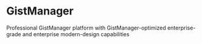 # GistManager
Professional GistManager platform with GistManager-optimized enterprise-grade and enterprise modern-design capabilities
